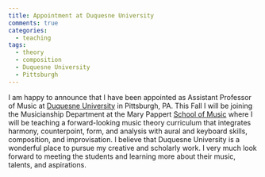 ```yaml
---
title: Appointment at Duquesne University
comments: true
categories: 
  - teaching
tags:
  - theory
  - composition
  - Duquesne University
  - Pittsburgh
---
```

I am happy to announce that I have been appointed as Assistant Professor of Music at [Duquesne University][duq] in Pittsburgh, PA. This Fall I will be joining the Musicianship Department at the Mary Pappert [School of Music][duq_music] where I will be teaching a forward-looking music theory curriculum that integrates harmony, counterpoint, form, and analysis with aural and keyboard skills, composition, and improvisation. I believe that Duquesne University is a wonderful place to pursue my creative and scholarly work. I very much look forward to meeting the students and learning more about their music, talents, and aspirations.

[duq]: http://www.duq.edu/
[duq_music]: http://www.duq.edu/music/
